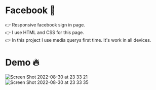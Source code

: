 # Facebook 🦾 

👉 Responsive facebook sign in page. <br> 👉  I use HTML and CSS for this page.<br> 👉  In this project I use media querys first time. It's work in all devices.
# Demo 🔥
![Screen Shot 2022-08-30 at 23 33 21](https://user-images.githubusercontent.com/108340865/187537735-ee11e233-4a4e-403b-979e-2eacf35722d3.png)
![Screen Shot 2022-08-30 at 23 33 35](https://user-images.githubusercontent.com/108340865/187537787-76f580a5-83d7-4365-8bbe-a12c20bcc49f.png)
